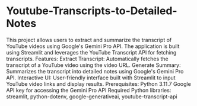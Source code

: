 # Youtube-Transcripts-to-Detailed-Notes
This project allows users to extract and summarize the transcript of YouTube videos using Google's Gemini Pro API. The application is built using Streamlit and leverages the YouTube Transcript API for fetching transcripts.
Features:
Extract Transcript: Automatically fetches the transcript of a YouTube video using the video URL.
Generate Summary: Summarizes the transcript into detailed notes using Google's Gemini Pro API.
Interactive UI: User-friendly interface built with Streamlit to input YouTube video links and display results.
Prerequisites:
Python 3.11.7
Google API key for accessing the Gemini Pro API
Required Python libraries: streamlit, python-dotenv, google-generativeai, youtube-transcript-api
